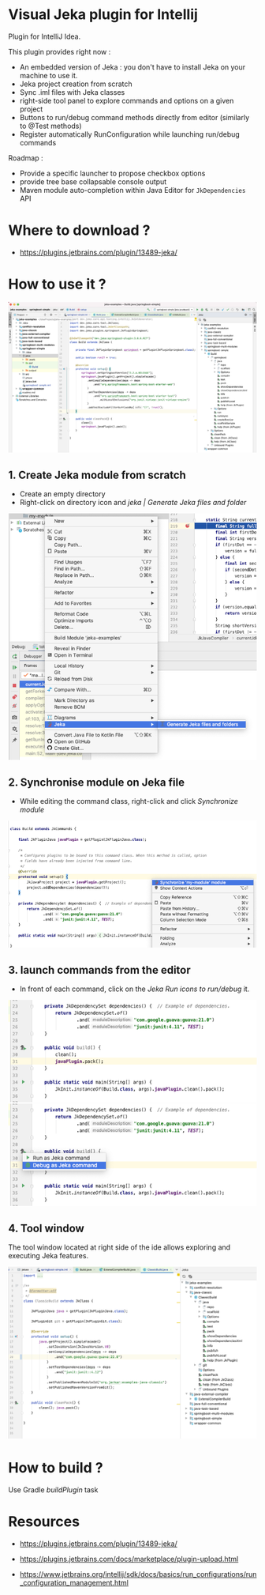 # Visual Jeka plugin for Intellij

Plugin for IntelliJ Idea.

This plugin provides right now :

* An embedded version of Jeka : you don't have to install Jeka on your machine to use it.
* Jeka project creation from scratch
* Sync .iml files with Jeka classes
* right-side tool panel to explore commands and options on a given project
* Buttons to run/debug command methods directly from editor (similarly to @Test methods)
* Register automatically RunConfiguration while launching run/debug commands

Roadmap : 

* Provide a specific launcher to propose checkbox options
* provide tree base collapsable console output
* Maven module auto-completion within Java Editor for `JkDependencies` API

# Where to download ?

* https://plugins.jetbrains.com/plugin/13489-jeka/

# How to use it ?

<img src="media/ide.png"/>

## 1. Create Jeka module from scratch
* Create an empty directory
* Right-click on directory icon and _jeka | Generate Jeka files and folder_ 
  
<img src="media/scaffold-menu.png"/>

## 2. Synchronise module on Jeka file
* While editing the command class, right-click and click _Synchronize module_ 
  
<img src="media/editor-popup.png"/>
  
## 3. launch commands from the editor
* In front of each command, click on the _Jeka Run icons to run/debug_ it.
  
<img src="media/gutter1.png"/> <img src="media/gutter2.png"/>

## 4. Tool window

The tool window located at right side of the ide allows exploring and executing Jeka features.

<img src="media/tool_window.png"/>

# How to build ?

Use Gradle _buildPlugin_ task
  
# Resources 

* https://plugins.jetbrains.com/plugin/13489-jeka/

* https://plugins.jetbrains.com/docs/marketplace/plugin-upload.html

* https://www.jetbrains.org/intellij/sdk/docs/basics/run_configurations/run_configuration_management.html
   

 
